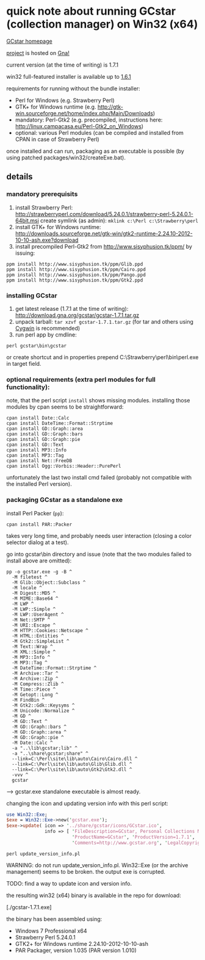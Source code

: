 # quick note about running GCstar (collection manager) on Win32 (x64)

[GCstar homepage](http://www.gcstar.org/index.en.php)

[project](https://gna.org/projects/gcstar) is hosted on [Gna!](https://gna.org)

current version (at the time of writing) is 1.7.1

win32 full-featured installer is available up to [1.6.1](http://download.gna.org/gcstar/win32/GCstar_1.6.1_Setup.exe)

requirements for running without the bundle installer:

* Perl for Windows (e.g. Strawberry Perl)
* GTK+ for Windows runtime (e.g. http://gtk-win.sourceforge.net/home/index.php/Main/Downloads)
* mandatory: Perl-Gtk2 (e.g. precompiled, instructions here: http://linux.campacasa.eu/Perl-Gtk2_on_Windows)
* optional: various Perl modules (can be compiled and installed from CPAN in case of Strawberry Perl)

once installed and can run, packaging as an executable is possible (by using patched packages/win32/createExe.bat).

## details

### mandatory prerequisits

1. install Strawberry Perl: http://strawberryperl.com/download/5.24.0.1/strawberry-perl-5.24.0.1-64bit.msi
create symlink (as admin): `mklink c:\Perl c:\Strawberry\perl`
2. install GTK+ for Windows runtime: http://downloads.sourceforge.net/gtk-win/gtk2-runtime-2.24.10-2012-10-10-ash.exe?download
3. install precompiled Perl-Gtk2 from http://www.sisyphusion.tk/ppm/ by issuing:
```
ppm install http://www.sisyphusion.tk/ppm/Glib.ppd
ppm install http://www.sisyphusion.tk/ppm/Cairo.ppd
ppm install http://www.sisyphusion.tk/ppm/Pango.ppd
ppm install http://www.sisyphusion.tk/ppm/Gtk2.ppd
```

### installing GCstar

1. get latest release (1.7.1 at the time of writing): http://download.gna.org/gcstar/gcstar-1.7.1.tar.gz
2. unpack tarball: `tar xzvf gcstar-1.7.1.tar.gz`
(for tar and others using [Cygwin](https://www.cygwin.com/) is recommended)
3. run perl app by cmdline:
```
perl gcstar\bin\gcstar
```
or create shortcut and in properties prepend C:\Strawberry\perl\bin\perl.exe in target field.

### optional requirements (extra perl modules for full functionality):

note, that the perl script `install` shows missing modules.
installing those modules by cpan seems to be straightforward:
```
cpan install Date::Calc
cpan install DateTime::Format::Strptime
cpan install GD::Graph::area
cpan install GD::Graph::bars
cpan install GD::Graph::pie
cpan install GD::Text
cpan install MP3::Info
cpan install MP3::Tag
cpan install Net::FreeDB
cpan install Ogg::Vorbis::Header::PurePerl
```

unfortunately the last two install cmd failed (probably not compatible with the installed Perl version).

### packaging GCstar as a standalone exe

install Perl Packer (`pp`):
```
cpan install PAR::Packer
```

takes very long time, and probably needs user interaction (closing a color selector dialog at a test).

go into gcstar\bin directory and issue (note that the two modules failed to install above are omitted):
```
pp -o gcstar.exe -g -B ^
  -M filetest ^
  -M Glib::Object::Subclass ^
  -M locale ^
  -M Digest::MD5 ^
  -M MIME::Base64 ^
  -M LWP ^
  -M LWP::Simple ^
  -M LWP::UserAgent ^
  -M Net::SMTP ^
  -M URI::Escape ^
  -M HTTP::Cookies::Netscape ^
  -M HTML::Entities ^
  -M Gtk2::SimpleList ^
  -M Text::Wrap ^
  -M XML::Simple ^
  -M MP3::Info ^
  -M MP3::Tag ^
  -M DateTime::Format::Strptime ^
  -M Archive::Tar ^
  -M Archive::Zip ^
  -M Compress::Zlib ^
  -M Time::Piece ^
  -M Getopt::Long ^
  -M FindBin ^
  -M Gtk2::Gdk::Keysyms ^
  -M Unicode::Normalize ^
  -M GD ^
  -M GD::Text ^
  -M GD::Graph::bars ^
  -M GD::Graph::area ^
  -M GD::Graph::pie ^
  -M Date::Calc ^
  -a "..\lib\gcstar;lib" ^
  -a "..\share\gcstar;share" ^
  --link=C:\Perl\site\lib\auto\Cairo\Cairo.dll ^
  --link=C:\Perl\site\lib\auto\Glib\Glib.dll ^
  --link=C:\Perl\site\lib\auto\Gtk2\Gtk2.dll ^
  -vvv ^
  gcstar
```

--> gcstar.exe standalone executable is almost ready.

changing the icon and updating version info with this perl script:
```perl
use Win32::Exe;
$exe = Win32::Exe->new('gcstar.exe');
$exe->update( icon => '../share/gcstar/icons/GCstar.ico',
              info => [ 'FileDescription=GCstar, Personal Collections Manager', 'FileVersion=1.7.1',
                        'ProductName=GCstar', 'ProductVersion=1.7.1',
                        'Comments=http://www.gcstar.org', 'LegalCopyright=GNU GPL'] );
```
```
perl update_version_info.pl
```

WARNING: do not run update_version_info.pl. Win32::Exe (or the
archive management) seems to be broken. the output exe is corrupted.

TODO: find a way to update icon and version info.

the resulting win32 (x64) binary is available in the repo for download:

[./gcstar-1.7.1.exe]

the binary has been assembled using:
* Windows 7 Professional x64
* Strawberry Perl 5.24.0.1
* GTK2+ for Windows runtime 2.24.10-2012-10-10-ash
* PAR Packager, version 1.035 (PAR version 1.010)
